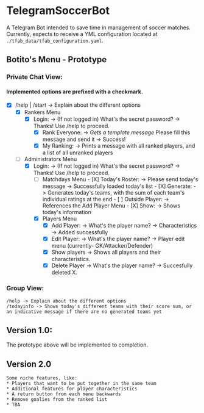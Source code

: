 # TelegramSoccerBot
A Telegram Bot intended to save time in management of soccer matches.
Currently, expects to receive a YML configuration located at `./tfab_data/tfab_configuration.yaml`.

## Botito's Menu - Prototype
### Private Chat View:
#### Implemented options are prefixed with a checkmark.
- [X] /help | /start -> Explain about the different options
  - [X] Rankers Menu
    - [X] Login: -> (If not logged in) What's the secret password? -> Thanks! Use /help to proceed.
        - [X] Rank Everyone: -> *Gets a template message* Please fill this message and send it -> Success!
      - [X] My Ranking: -> Prints a message with all ranked players, and a list of all unranked players
  - [ ] Administrators Menu
     - [X] Login: -> (If not logged in) What's the secret password? -> Thanks! Use /help to proceed.
       - [ ]  Matchdays Menu
               - [X] Today's Roster: -> Please send today's message -> Successfully loaded today's list
               - [X] Generate: -> Generates today's teams, with the sum of each team's individual ratings at the end
               - [ ] Outside Player: -> References the Add Player Menu 
               - [X] Show: -> Shows today's information
       - [X]  Players Menu
           - [X] Add Player: -> What's the player name? -> Characteristics -> Added successfully
           - [X] Edit Player: -> What's the player name? -> Player edit menu (currently- GK/Attacker/Defender)
           - [X] Show players -> Shows all players and their characteristics.
           - [X] Delete Player -> What's the player name? -> Succesfully deleted X.

### Group View:
    /help -> Explain about the different options
    /todayinfo -> Shows today's different teams with their score sum, or an indicative message if there are no generated teams yet

##  Version 1.0:
The prototype above will be implemented to completion.

## Version 2.0
    Some niche features, like:
    * Players that want to be put together in the same team
    * Additional features for player characteristics
    * A return button from each menu backwards
    * Remove goalies from the ranked list
    * TBA